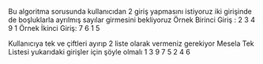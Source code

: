 Bu algoritma sorusunda kullanıcıdan 2 giriş yapmasını istiyoruz
iki girişinde de boşluklarla ayrılmış sayılar girmesini bekliyoruz
Örnek Birinci Giriş : 2 3 4 9 1
Örnek İkinci Giriş: 7 6 1 5 

Kullanıcıya tek ve çiftleri ayırıp 2 liste olarak vermeniz gerekiyor
Mesela Tek Listesi yukarıdaki girişler için şöyle olmalı
1 3 9 7 5
2 4 6
